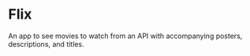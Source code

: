 # Flix
An app to see movies to watch from an API with accompanying posters, descriptions, and titles.
